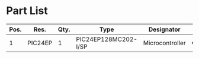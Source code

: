 # Part List

| Pos. 	| Res.    	| Qty. 	| Type                 	| Designator      	| Price 	| Link                                                                     	|
|------	|---------	|------	|----------------------	|-----------------	|-------	|--------------------------------------------------------------------------	|
| 1    	| PIC24EP 	| 1    	| PIC24EP128MC202-I/SP 	| Microcontroller 	| €2.88 	| [RS Components](https://at.rs-online.com/web/p/mikrocontroller/8251095/) 	|